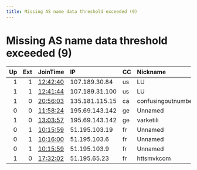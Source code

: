 ```yaml
---
title: Missing AS name data threshold exceeded (9)
---
```


# Missing AS name data threshold exceeded (9)

|   Up |   Ext | JoinTime                                                                                            | IP             | CC   | Nickname            |   ORp |   Dirp | Version   | Contact                   | OS    |   eFamMembers |
|-----:|------:|:----------------------------------------------------------------------------------------------------|:---------------|:-----|:--------------------|------:|-------:|:----------|:--------------------------|:------|--------------:|
|    1 |     1 | [12:42:40](https://metrics.torproject.org/rs.html#details/E88AE78A0A8C6033FD80583AC0F5E5548D0425AB) | 107.189.30.84  | us   | LU                  |   443 |     80 | 0.4.4.6   | None                      | Linux |             1 |
|    1 |     1 | [12:41:44](https://metrics.torproject.org/rs.html#details/D8262695DE322DBEC1683713F29E379EF1160E59) | 107.189.31.100 | us   | LU                  |   443 |     80 | 0.4.4.6   | None                      | Linux |             1 |
|    1 |     0 | [20:56:03](https://metrics.torproject.org/rs.html#details/791565B9ABA030C526C42AAB35B2F8CDB4DDD5B3) | 135.181.115.15 | ca   | confusingoutnumber1 |  9001 |      0 | 0.3.5.12  | achiness.hatbox491@anonad | Linux |             3 |
|    0 |     0 | [11:58:24](https://metrics.torproject.org/rs.html#details/43A4EC7F85EE0592FB668E5FDF51855BF4B339AD) | 195.69.143.142 | ge   | Unnamed             |  8080 |      0 | 0.3.5.12  | None                      | Linux |             1 |
|    1 |     0 | [13:03:57](https://metrics.torproject.org/rs.html#details/22DC7AF6883B5A813D8A097E742E8F6A843DED9F) | 195.69.143.142 | ge   | varketili           |   108 |      0 | 0.3.5.12  | None                      | Linux |             1 |
|    0 |     1 | [10:15:59](https://metrics.torproject.org/rs.html#details/D32F7E789321ADC06EE42B49AC5D73137D86DBAB) | 51.195.103.19  | fr   | Unnamed             |  9001 |   9030 | 0.3.5.12  | exits at cock dot li      | Linux |            60 |
|    0 |     1 | [10:16:00](https://metrics.torproject.org/rs.html#details/04CB2DE4DA2519CC8C06591C0089539B2F842100) | 51.195.103.6   | fr   | Unnamed             |  9001 |   9030 | 0.3.5.12  | exits at cock dot li      | Linux |            60 |
|    0 |     1 | [10:15:59](https://metrics.torproject.org/rs.html#details/1AB66F3F747517FD586D03E41ACCF7B53B1687BF) | 51.195.103.9   | fr   | Unnamed             |  9001 |   9030 | 0.3.5.12  | exits at cock dot li      | Linux |            60 |
|    1 |     0 | [17:32:02](https://metrics.torproject.org/rs.html#details/E50818667AB57C59B44E0E1E1AC42FC528617FBA) | 51.195.65.23   | fr   | httsmvkcom          |  9001 |   9030 | 0.4.4.6   | dudugus at pm dot me tor  | Linux |             1 |
